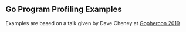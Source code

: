 ## Go Program Profiling Examples

Examples are based on a talk given by Dave Cheney at [Gophercon 2019](https://www.youtube.com/watch?v=nok0aYiGiYA)